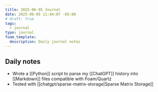 ```yaml
---
title: 2025-06-05 Journal
date: 2025-06-05 11:44:07 -05:00
# draft: true
tags:
  - journal
type: journal
foam_template:
  description: Daily journal notes
---
```


## Daily notes

* Wrote a [[Python]] script to parse my [[ChatGPT]] history into [[Markdown]] files compatible with Foam/Quartz
* Tested with [[chatgpt/sparse-matrix-storage|Sparse Matrix Storage]]
